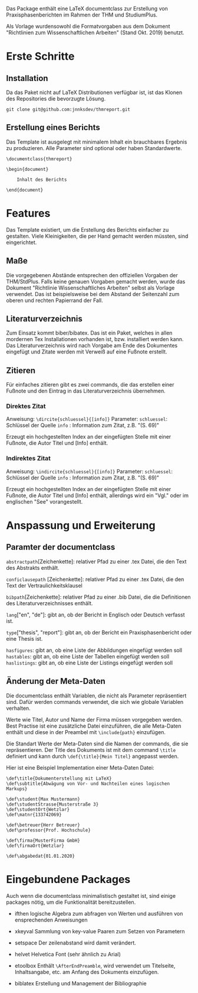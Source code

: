 Das Package enthält eine LaTeX documentclass zur Erstellung von Praxisphasenberichten im Rahmen der THM und StudiumPlus. 

Als Vorlage wurdensowohl die Formatvorgaben aus dem Dokument "Richtlinien zum Wissenschaftlichen Arbeiten" (Stand Okt. 2019) benutzt.

# Erste Schritte
## Installation
Da das Paket nicht auf LaTeX Distributionen verfügbar ist, ist das Klonen des Repositories die bevorzugte Lösung.

`git clone git@github.com:jnnksdev/thmreport.git`

## Erstellung eines Berichts
Das Template ist ausgelegt mit minimalem Inhalt ein brauchbares Ergebnis zu produzieren. Alle Parameter sind optional oder haben Standardwerte.

```
\documentclass{thmreport}

\begin{document}

    Inhalt des Berichts

\end{document}
```

# Features
Das Template existiert, um die Erstellung des Berichts einfacher zu gestalten. Viele Kleinigkeiten, die per Hand gemacht werden müssten, sind eingerichtet.

## Maße
Die vorgegebenen Abstände entsprechen den offiziellen Vorgaben der THM/StdPlus. Falls keine genauen Vorgaben gemacht werden, wurde das Dokument "Richtlinie Wissenschaftliches Arbeiten" selbst als Vorlage verwendet.
Das ist beispielsweise bei dem Abstand der Seitenzahl zum oberen und rechten Papierrand der Fall.

## Literaturverzeichnis
Zum Einsatz kommt biber/bibatex. Das ist ein Paket, welches in allen mordernen Tex Installationen vorhanden ist, bzw. installiert werden kann. 
Das Literaturverzeichnis wird nach Vorgabe am Ende des Dokumentes eingefügt und Zitate werden mit Verweiß auf eine Fußnote erstellt.

## Zitieren
Für einfaches zitieren gibt es zwei commands, die das erstellen einer Fußnote und den Eintrag in das Literaturverzeichnis übernehmen.

### Direktes Zitat
Anweisung: `\dircite{schluessel}{[info]}`
Parameter: `schluessel`: Schlüssel der Quelle
           `info`      : Information zum Zitat, z.B. "(S. 69)"

Erzeugt ein hochgestellten Index an der eingefügten Stelle mit einer Fußnote, die Autor Titel und [Info] enthält.


### Indirektes Zitat
Anweisung: `\indircite{schluessel}{[info]}`
Parameter: `schluessel`: Schlüssel der Quelle
           `info`      : Information zum Zitat, z.B. "(S. 69)"

Erzeugt ein hochgestellten Index an der eingefügten Stelle mit einer Fußnote, die Autor Titel und [Info] enthält, allerdings wird ein "Vgl." oder im englischen "See" vorangestellt.

# Anspassung und Erweiterung
## Paramter der documentclass
`abstractpath`[Zeichenkette]: relativer Pfad zu einer .tex Datei, die den Text des Abstrakts enthält.

`conficlausepath` [Zeichenkette]: relativer Pfad zu einer .tex Datei, die den Text der Vertraulichkeitsklausel

`bibpath`[Zeichenkette]: relativer Pfad zu einer .bib Datei, die die Definitionen des Literaturverzeichnisses enthält.

`lang`["en", "de"]: gibt an, ob der Bericht in Englisch oder Deutsch verfasst ist.

`type`["thesis", "report"]: gibt an, ob der Bericht ein Praxisphasenbericht oder eine Thesis ist.

`hasfigures`: gibt an, ob eine Liste der Abbildungen eingefügt werden soll
`hastables`: gibt an, ob eine Liste der Tabellen eingefügt werden soll
`haslistings`: gibt an, ob eine Liste der Listings eingefügt werden soll


## Änderung der Meta-Daten
Die documentclass enthält Variablen, die nicht als Parameter repräsentiert sind. Dafür werden commands verwendet, die sich wie globale Variablen verhalten.

Werte wie Titel, Autor und Name der Firma müssen vorgegeben werden. Best Practise ist eine zusätzliche Datei einzuführen, die alle Meta-Daten enthält und diese in der Preambel mit `\include{path}` einzufügen.

Die Standart Werte der Meta-Daten sind die Namen der commands, die sie repräsentieren. Der Title des Dokuments ist mit dem command `\title` definiert und kann durch `\def{\title}{Mein Titel}` angepasst werden.

Hier ist eine Beispiel Implementation einer Meta-Daten Datei:
```
\def\title{Dokumenterstellung mit LaTeX}
\def\subtitle{Abwägung von Vor- und Nachteilen eines logischen Markups}

\def\student{Max Mustermann}
\def\studentStrasse{Musterstraße 3}
\def\studentOrt{Wetzlar}
\def\matnr{133742069}

\def\betreuer{Herr Betreuer}
\def\professor{Prof. Hochschule}

\def\firma{MusterFirma GmbH}
\def\firmaOrt{Wetzlar}

\def\abgabedat{01.01.2020}
```

# Eingebundene Packages
Auch wenn die documentclass minimalistisch gestaltet ist, sind einige packages nötig, um die Funktionalität bereitzustellen.

* ifthen
    logische Algebra zum abfragen von Werten und ausführen von ensprechenden Anweisungen
* xkeyval
    Sammlung von key-value Paaren zum Setzen von Parametern

* setspace
    Der zeilenabstand wird damit verändert.

* helvet 
    Helvetica Font (sehr ähnlich zu Arial)

* etoolbox
    Enthält `\AfterEndPreamble`, wird verwendet um Titelseite, Inhaltsangabe, etc. am Anfang des Dokuments einzufügen.

* biblatex
    Erstellung und Management der Bibliographie 